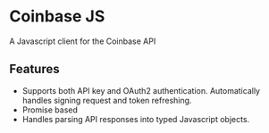 # Coinbase JS

A Javascript client for the Coinbase API

## Features

- Supports both API key and OAuth2 authentication. Automatically handles signing request and token refreshing.
- Promise based
- Handles parsing API responses into typed Javascript objects.
